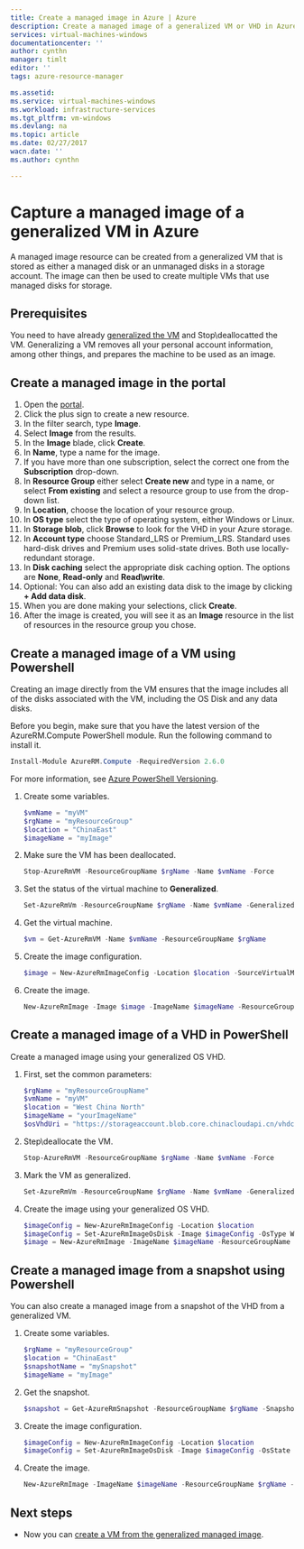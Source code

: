 ```yaml
---
title: Create a managed image in Azure | Azure
description: Create a managed image of a generalized VM or VHD in Azure. Images can be used to create multiple VMs that use managed disks. 
services: virtual-machines-windows
documentationcenter: ''
author: cynthn
manager: timlt
editor: ''
tags: azure-resource-manager

ms.assetid: 
ms.service: virtual-machines-windows
ms.workload: infrastructure-services
ms.tgt_pltfrm: vm-windows
ms.devlang: na
ms.topic: article
ms.date: 02/27/2017
wacn.date: ''
ms.author: cynthn

---
```

# Capture a managed image of a generalized VM in Azure

A managed image resource can be created from a generalized VM that is stored as either a managed disk or an unmanaged disks in a storage account. The image can then be used to create multiple VMs that use managed disks for storage. 

## Prerequisites
You need to have already [generalized the VM](virtual-machines-windows-generalize-vhd.md?toc=%2fazure%2fvirtual-machines%2fwindows%2ftoc.json) and Stop\deallocatted the VM. Generalizing a VM removes all your personal account information, among other things, and prepares the machine to be used as an image.

## Create a managed image in the portal 

1. Open the [portal](https://portal.azure.cn).
2. Click the plus sign to create a new resource.
3. In the filter search, type **Image**.
4. Select **Image** from the results.
5. In the **Image** blade, click **Create**.
6. In **Name**, type a name for the image.
7. If you have more than one subscription, select the correct one from the **Subscription** drop-down.
7. In **Resource Group** either select **Create new** and type in a name, or select **From existing** and select a resource group to use from the drop-down list.
8. In **Location**, choose the location of your resource group.
9. In **OS type** select the type of operating system, either Windows or Linux.
11. In **Storage blob**, click **Browse** to look for the VHD in your Azure storage.
12. In **Account type** choose Standard_LRS or Premium_LRS. Standard uses hard-disk drives and Premium uses solid-state drives. Both use locally-redundant storage.
13. In **Disk caching** select the appropriate disk caching option. The options are **None**, **Read-only** and **Read\write**.
14. Optional: You can also add an existing data disk to the image by clicking **+ Add data disk**.  
15. When you are done making your selections, click **Create**.
16. After the image is created, you will see it as an **Image** resource in the list of resources in the resource group you chose.

## Create a managed image of a VM using Powershell

Creating an image directly from the VM ensures that the image includes all of the disks associated with the VM, including the OS Disk and any data disks.

Before you begin, make sure that you have the latest version of the AzureRM.Compute PowerShell module. Run the following command to install it.

```powershell
Install-Module AzureRM.Compute -RequiredVersion 2.6.0
```

For more information, see [Azure PowerShell Versioning](https://docs.microsoft.com/powershell/azureps-cmdlets-docs/#azure-powershell-versioning).

1. Create some variables. 

    ```powershell
    $vmName = "myVM"
    $rgName = "myResourceGroup"
    $location = "ChinaEast"
    $imageName = "myImage"
    ```
2. Make sure the VM has been deallocated.

    ```powershell
    Stop-AzureRmVM -ResourceGroupName $rgName -Name $vmName -Force
    ```

3. Set the status of the virtual machine to **Generalized**. 

    ```powershell
    Set-AzureRmVm -ResourceGroupName $rgName -Name $vmName -Generalized
    ```

4. Get the virtual machine. 

    ```powershell
    $vm = Get-AzureRmVM -Name $vmName -ResourceGroupName $rgName
    ```

5. Create the image configuration.

    ```powershell
    $image = New-AzureRmImageConfig -Location $location -SourceVirtualMachineId $vm.ID 
    ```
6. Create the image.

    ```powershell
    New-AzureRmImage -Image $image -ImageName $imageName -ResourceGroupName $rgName
    ```	

## Create a managed image of a VHD in PowerShell

Create a managed image using your generalized OS VHD.

1.  First, set the common parameters:

    ```powershell
    $rgName = "myResourceGroupName"
    $vmName = "myVM"
    $location = "West China North" 
    $imageName = "yourImageName"
    $osVhdUri = "https://storageaccount.blob.core.chinacloudapi.cn/vhdcontainer/osdisk.vhd"
    ```
2. Step\deallocate the VM.

    ```powershell
    Stop-AzureRmVM -ResourceGroupName $rgName -Name $vmName -Force
    ```

3. Mark the VM as generalized.

    ```powershell
    Set-AzureRmVm -ResourceGroupName $rgName -Name $vmName -Generalized	
    ```
4.  Create the image using your generalized OS VHD.

    ```powershell
    $imageConfig = New-AzureRmImageConfig -Location $location
    $imageConfig = Set-AzureRmImageOsDisk -Image $imageConfig -OsType Windows -OsState Generalized -BlobUri $osVhdUri
    $image = New-AzureRmImage -ImageName $imageName -ResourceGroupName $rgName -Image $imageConfig
    ```

## Create a managed image from a snapshot using Powershell

You can also create a managed image from a snapshot of the VHD from a generalized VM.

1. Create some variables. 

    ```powershell
    $rgName = "myResourceGroup"
    $location = "ChinaEast"
    $snapshotName = "mySnapshot"
    $imageName = "myImage"
    ```

2. Get the snapshot.

    ```powershell
    $snapshot = Get-AzureRmSnapshot -ResourceGroupName $rgName -SnapshotName $snapshotName
    ```

3. Create the image configuration.

    ```powershell
    $imageConfig = New-AzureRmImageConfig -Location $location
    $imageConfig = Set-AzureRmImageOsDisk -Image $imageConfig -OsState Generalized -OsType Windows -SnapshotId $snapshot.Id
    ```
4. Create the image.

    ```powershell
    New-AzureRmImage -ImageName $imageName -ResourceGroupName $rgName -Image $imageConfig
    ```	

## Next steps
- Now you can [create a VM from the generalized managed image](virtual-machines-windows-create-vm-generalized-managed.md?toc=%2fazure%2fvirtual-machines%2fwindows%2ftoc.json).